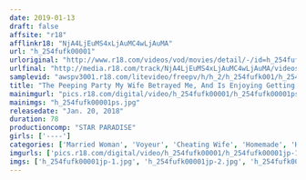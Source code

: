 ```yaml
---
date: 2019-01-13
draft: false
affsite: "r18"
afflinkr18: "NjA4LjEuMS4xLjAuMC4wLjAuMA"
url: "h_254fufk00001"
urloriginal: "http://www.r18.com/videos/vod/movies/detail/-/id=h_254fufk00001"
urlfinal: "http://media.r18.com/track/NjA4LjEuMS4xLjAuMC4wLjAuMA/videos/vod/movies/detail/-/id=h_254fufk00001"
samplevid: "awspv3001.r18.com/litevideo/freepv/h/h_2/h_254fufk001/h_254fufk001_dmb_w.mp4"
title: "The Peeping Party My Wife Betrayed Me, And Is Enjoying Getting Fucked And Pull Out Sex With Other Men, In This Video Record"
mainimgurl: "pics.r18.com/digital/video/h_254fufk00001/h_254fufk00001ps.jpg"
mainimgs: "h_254fufk00001ps.jpg"
releasedate: "Jan. 20, 2018"
duration: 78
productioncomp: "STAR PARADISE"
girls: ['----']
categories: ['Married Woman', 'Voyeur', 'Cheating Wife', 'Homemade', 'Hi-Def']
imgurls: ['pics.r18.com/digital/video/h_254fufk00001/h_254fufk00001jp-1.jpg', 'pics.r18.com/digital/video/h_254fufk00001/h_254fufk00001jp-2.jpg', 'pics.r18.com/digital/video/h_254fufk00001/h_254fufk00001jp-3.jpg', 'pics.r18.com/digital/video/h_254fufk00001/h_254fufk00001jp-4.jpg', 'pics.r18.com/digital/video/h_254fufk00001/h_254fufk00001jp-5.jpg', 'pics.r18.com/digital/video/h_254fufk00001/h_254fufk00001jp-6.jpg', 'pics.r18.com/digital/video/h_254fufk00001/h_254fufk00001jp-7.jpg', 'pics.r18.com/digital/video/h_254fufk00001/h_254fufk00001jp-8.jpg', 'pics.r18.com/digital/video/h_254fufk00001/h_254fufk00001jp-9.jpg', 'pics.r18.com/digital/video/h_254fufk00001/h_254fufk00001jp-10.jpg', 'pics.r18.com/digital/video/h_254fufk00001/h_254fufk00001jp-11.jpg', 'pics.r18.com/digital/video/h_254fufk00001/h_254fufk00001jp-12.jpg', 'pics.r18.com/digital/video/h_254fufk00001/h_254fufk00001jp-13.jpg', 'pics.r18.com/digital/video/h_254fufk00001/h_254fufk00001jp-14.jpg', 'pics.r18.com/digital/video/h_254fufk00001/h_254fufk00001jp-15.jpg', 'pics.r18.com/digital/video/h_254fufk00001/h_254fufk00001jp-16.jpg', 'pics.r18.com/digital/video/h_254fufk00001/h_254fufk00001jp-17.jpg', 'pics.r18.com/digital/video/h_254fufk00001/h_254fufk00001jp-18.jpg', 'pics.r18.com/digital/video/h_254fufk00001/h_254fufk00001jp-19.jpg', 'pics.r18.com/digital/video/h_254fufk00001/h_254fufk00001jp-20.jpg']
imgs: ['h_254fufk00001jp-1.jpg', 'h_254fufk00001jp-2.jpg', 'h_254fufk00001jp-3.jpg', 'h_254fufk00001jp-4.jpg', 'h_254fufk00001jp-5.jpg', 'h_254fufk00001jp-6.jpg', 'h_254fufk00001jp-7.jpg', 'h_254fufk00001jp-8.jpg', 'h_254fufk00001jp-9.jpg', 'h_254fufk00001jp-10.jpg', 'h_254fufk00001jp-11.jpg', 'h_254fufk00001jp-12.jpg', 'h_254fufk00001jp-13.jpg', 'h_254fufk00001jp-14.jpg', 'h_254fufk00001jp-15.jpg', 'h_254fufk00001jp-16.jpg', 'h_254fufk00001jp-17.jpg', 'h_254fufk00001jp-18.jpg', 'h_254fufk00001jp-19.jpg', 'h_254fufk00001jp-20.jpg']
---
```

